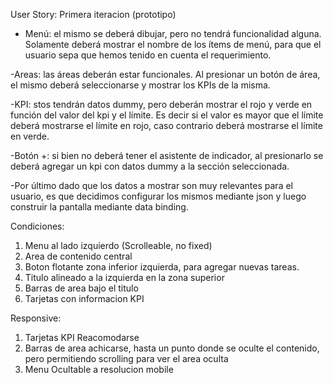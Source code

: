 User Story: Primera iteracion (prototipo)

- Menú: el mismo se deberá dibujar, pero no tendrá funcionalidad alguna.
Solamente deberá mostrar el nombre de los ítems de menú, para que
el usuario sepa que hemos tenido en cuenta el requerimiento.

-Areas: las áreas deberán estar funcionales. Al presionar un botón de área, el
mismo deberá seleccionarse y mostrar los KPIs de la misma.

-KPI: stos tendrán datos dummy, pero deberán mostrar el rojo y verde en
función del valor del kpi y el límite. Es decir si el valor es mayor que el
límite deberá mostrarse el límite en rojo, caso contrario deberá
mostrarse el límite en verde.

-Botón +: si bien no deberá tener el asistente de indicador, al presionarlo se
deberá agregar un kpi con datos dummy a la sección seleccionada.

-Por último dado que los datos a mostrar son muy relevantes para el usuario, es que
decidimos configurar los mismos mediante json y luego construir la pantalla mediante
data binding.

Condiciones:

1) Menu al lado izquierdo (Scrolleable, no fixed)
2) Area de contenido central
3) Boton flotante zona inferior izquierda, para agregar nuevas tareas.
4) Titulo alineado a la izquierda en la zona superior
5) Barras de area bajo el titulo
6) Tarjetas con informacion KPI

Responsive:
1) Tarjetas KPI Reacomodarse
2) Barras de area achicarse, hasta un punto donde se oculte el contenido, pero permitiendo scrolling para ver el area oculta
3) Menu Ocultable a resolucion mobile